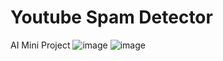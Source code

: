 # Youtube Spam Detector
 AI Mini Project
![image](https://github.com/user-attachments/assets/37f17840-ed21-462c-88b8-13975c6a7c0d)
![image](https://github.com/user-attachments/assets/81cde65d-9c46-4bfd-a95f-961e37214688)

